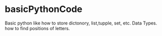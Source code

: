 # basicPythonCode
Basic python like how to store dictonory, list,tupple, set, etc.
Data Types.
how to find positions of letters.

